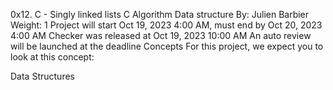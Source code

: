 0x12. C - Singly linked lists
C
Algorithm
Data structure
 By: Julien Barbier
 Weight: 1
 Project will start Oct 19, 2023 4:00 AM, must end by Oct 20, 2023 4:00 AM
 Checker was released at Oct 19, 2023 10:00 AM
 An auto review will be launched at the deadline
Concepts
For this project, we expect you to look at this concept:

Data Structures
